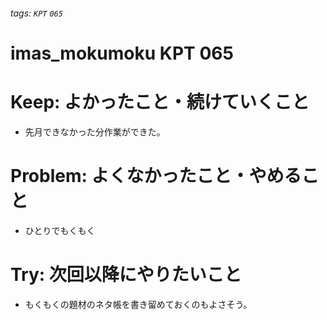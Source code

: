 ###### tags: `KPT` `065`

# imas_mokumoku KPT 065

# Keep: よかったこと・続けていくこと

- 先月できなかった分作業ができた。

# Problem: よくなかったこと・やめること

- ひとりでもくもく

# Try: 次回以降にやりたいこと

- もくもくの題材のネタ帳を書き留めておくのもよさそう。
